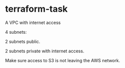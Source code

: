 # terraform-task

A VPC with internet access

4 subnets:

  2 subnets public.

  2 subnets private with internet access. 

  Make sure access to S3 is not leaving the AWS network.
  
